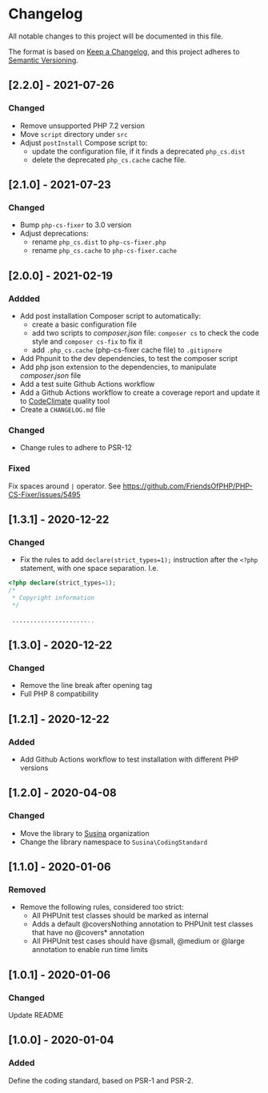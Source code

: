 # Changelog
All notable changes to this project will be documented in this file.

The format is based on [Keep a Changelog](https://keepachangelog.com/en/1.0.0/),
and this project adheres to [Semantic Versioning](https://semver.org/spec/v2.0.0.html).

## [2.2.0] - 2021-07-26
### Changed
-  Remove unsupported PHP 7.2 version
-  Move `script` directory under `src`
-  Adjust `postInstall` Compose script to:
    -  update the configuration file, if it finds a deprecated `php_cs.dist`
    -  delete the deprecated `php_cs.cache` cache file.

## [2.1.0] - 2021-07-23
### Changed
-  Bump `php-cs-fixer` to 3.0 version
-  Adjust deprecations:
   -  rename `php_cs.dist` to `php-cs-fixer.php`
   -  rename `php_cs.cache` to `php-cs-fixer.cache`

## [2.0.0] - 2021-02-19
### Addded
-  Add post installation Composer script to automatically:
    -  create a basic configuration file
    -  add two scripts to _composer.json_ file: `composer cs` to check the code style and `composer cs-fix` to fix it
    -  add `.php_cs.cache` (php-cs-fixer cache file) to `.gitignore`
-  Add Phpunit to the dev dependencies, to test the composer script
-  Add php json extension to the dependencies, to manipulate _composer.json_ file
-  Add a test suite Github Actions workflow
-  Add a Github Actions workflow to create a coverage report and update it to [CodeClimate](https://codeclimate.com/)
   quality tool
-  Create a `CHANGELOG.md` file

### Changed
-  Change rules to adhere to PSR-12

### Fixed
Fix spaces around `|` operator.
See https://github.com/FriendsOfPHP/PHP-CS-Fixer/issues/5495

## [1.3.1] - 2020-12-22
### Changed
-  Fix the rules to add `declare(strict_types=1);` instruction after the `<?php` statement, with one space separation. I.e.
```php
<?php declare(strict_types=1);
/*
 * Copyright information
 */
 
 .......................
 ```
 
 ## [1.3.0] - 2020-12-22
 ### Changed
-  Remove the line break after opening tag
-  Full PHP 8 compatibility

## [1.2.1] - 2020-12-22
### Added
-  Add Github Actions workflow to test installation with different PHP versions

## [1.2.0] - 2020-04-08
### Changed
-  Move the library to [Susina](https://github.com/susina) organization
-  Change the library namespace to `Susina\CodingStandard`

## [1.1.0] - 2020-01-06
### Removed
-  Remove the following rules, considered too strict:
    -  All PHPUnit test classes should be marked as internal
    -  Adds a default @coversNothing annotation to PHPUnit test classes that have no @covers* annotation
    -  All PHPUnit test cases should have @small, @medium or @large annotation to enable run time limits

## [1.0.1] - 2020-01-06
### Changed
Update README

## [1.0.0] - 2020-01-04
### Added
Define the coding standard, based on PSR-1 and PSR-2.